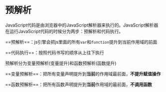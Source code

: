 # 预解析

JavaScript代码是由浏览器中的JavaScript解析器来执行的。JavaScript解析器在运行JavaScript代码的时候分为两步：预解析和代码执行。



==预解析==：js引擎会把js里面的所有`var`和`function`提升到当前作用域的前面

==代码执行==：按照代码书写的顺序从上往下执行



预解析分为变量预解析(变量提升)和函数预解析(函数提升)



==变量预解析==：把所有变量声明提升到<b>当前</b>的作用域最前面，<b>不提升赋值操作</b>

==函数预解析==：把所有函数声明提升到<b>当前</b>作用域的最前面，<b>不调用函数</b>

    <script>
        fn();
        console.log(c);
        console.log(b);
        console.log(a);
        function fn() {
            var a = b = c =9;
            console.log(a);
            console.log(b);
            console.log(c);
        }
    </script>



